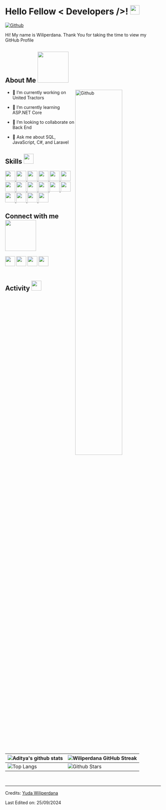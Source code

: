 <h1> Hello Fellow &lt; Developers /&gt;! <img src="https://raw.githubusercontent.com/MartinHeinz/MartinHeinz/master/wave.gif" width="30px"> </h1>
<p align="center">
</p>
<a href="https://github.com/Wiliperdana"><img src="https://img.shields.io/github/followers/Wiliperdana?label=Follow&amp;style=social" alt="Github"></a></p>
<div size="20px"> Hi! My name is Wiliperdana. Thank You for taking the time to view my GitHub Profile
</div>
<h2> About Me <img src="https://media0.giphy.com/media/KDDpcKigbfFpnejZs6/giphy.gif?cid=ecf05e47oy6f4zjs8g1qoiystc56cu7r9tb8a1fe76e05oty&amp;rid=giphy.gif" width="100px"></h2>
<img width="55%" align="right" alt="Github" src="https://raw.githubusercontent.com/onimur/.github/master/.resources/git-header.svg">
<ul>
<li>
<p>🔭 I’m currently working on United Tractors</p>
</li>
<li>
<p>🌱 I’m currently learning ASP.NET Core</p>
</li>
<li>
<p>👯 I’m looking to collaborate on Back End</p>
</li>
<li>
<p>💬 Ask me about SQL, JavaScript, C#, and Laravel</p>
</li>
</ul>
<h2> Skills <img src="https://media2.giphy.com/media/QssGEmpkyEOhBCb7e1/giphy.gif?cid=ecf05e47a0n3gi1bfqntqmob8g9aid1oyj2wr3ds3mg700bl&amp;rid=giphy.gif" width="32px"> </h2>
<a href="https://github.com/Wiliperdana?tab=repositories&amp;q=&amp;type=&amp;language=html&amp;sort="> <img width="32px" src="https://raw.githubusercontent.com/rahulbanerjee26/githubAboutMeGenerator/main/icons/html.svg"> </a>
<a href="https://github.com/Wiliperdana?tab=repositories&amp;q=&amp;type=&amp;language=css&amp;sort="> <img width="32px" src="https://raw.githubusercontent.com/rahulbanerjee26/githubAboutMeGenerator/main/icons/css.svg"> </a>
<a href="https://github.com/Wiliperdana?tab=repositories&amp;q=&amp;type=&amp;language=javascript&amp;sort="> <img width="32px" src="https://raw.githubusercontent.com/rahulbanerjee26/githubAboutMeGenerator/main/icons/javascript.svg"> </a>
<a href="https://github.com/Wiliperdana?tab=repositories&amp;q=&amp;type=&amp;language=nodejs&amp;sort="> <img width="32px" src="https://raw.githubusercontent.com/rahulbanerjee26/githubAboutMeGenerator/main/icons/nodejs.svg"> </a>
<a href="https://github.com/Wiliperdana?tab=repositories&amp;q=&amp;type=&amp;language=laravel&amp;sort="> <img width="32px" src="https://raw.githubusercontent.com/rahulbanerjee26/githubAboutMeGenerator/main/icons/laravel.svg"> </a>
<a href="https://github.com/Wiliperdana?tab=repositories&amp;q=&amp;type=&amp;language=codeigniter&amp;sort="> <img width="32px" src="https://raw.githubusercontent.com/rahulbanerjee26/githubAboutMeGenerator/main/icons/codeigniter.svg"> </a>
<a href="https://github.com/Wiliperdana?tab=repositories&amp;q=&amp;type=&amp;language=csharp&amp;sort="> <img width="32px" src="https://raw.githubusercontent.com/rahulbanerjee26/githubAboutMeGenerator/main/icons/csharp.svg"> </a>
<a href="https://github.com/Wiliperdana?tab=repositories&amp;q=&amp;type=&amp;language=python&amp;sort="> <img width="32px" src="https://raw.githubusercontent.com/rahulbanerjee26/githubAboutMeGenerator/main/icons/python.svg"> </a>
<a href="https://github.com/Wiliperdana?tab=repositories&amp;q=&amp;type=&amp;language=reactjs&amp;sort="> <img width="32px" src="https://raw.githubusercontent.com/rahulbanerjee26/githubAboutMeGenerator/main/icons/reactjs.svg"> </a>
<a href="https://github.com/Wiliperdana?tab=repositories&amp;q=&amp;type=&amp;language=mysql&amp;sort="> <img width="32px" src="https://raw.githubusercontent.com/rahulbanerjee26/githubAboutMeGenerator/main/icons/mysql.svg"> </a>
<a href="https://github.com/Wiliperdana?tab=repositories&amp;q=&amp;type=&amp;language=postgresql&amp;sort="> <img width="32px" src="https://raw.githubusercontent.com/rahulbanerjee26/githubAboutMeGenerator/main/icons/postgresql.svg"> </a>
<a href="https://github.com/Wiliperdana?tab=repositories&amp;q=&amp;type=&amp;language=sqlite&amp;sort="> <img width="32px" src="https://raw.githubusercontent.com/rahulbanerjee26/githubAboutMeGenerator/main/icons/sqlite.svg"> </a>
<a href="https://github.com/Wiliperdana?tab=repositories&amp;q=&amp;type=&amp;language=git&amp;sort="> <img width="32px" src="https://raw.githubusercontent.com/rahulbanerjee26/githubAboutMeGenerator/main/icons/git.svg"> </a>
<a href="https://github.com/Wiliperdana?tab=repositories&amp;q=&amp;type=&amp;language=firebase&amp;sort="> <img width="32px" src="https://raw.githubusercontent.com/rahulbanerjee26/githubAboutMeGenerator/main/icons/firebase.svg"> </a>
<a href="https://github.com/Wiliperdana?tab=repositories&amp;q=&amp;type=&amp;language=vercel-light&amp;sort="> <img width="32px" src="https://raw.githubusercontent.com/rahulbanerjee26/githubAboutMeGenerator/main/icons/vercel-light.svg"> </a>
<a href="https://github.com/Wiliperdana?tab=repositories&amp;q=&amp;type=&amp;language=wordpress&amp;sort="> <img width="32px" src="https://raw.githubusercontent.com/rahulbanerjee26/githubAboutMeGenerator/main/icons/wordpress.svg"> </a>

<h2> Connect with me <img src="https://raw.githubusercontent.com/ShahriarShafin/ShahriarShafin/main/Assets/handshake.gif" width="100px"> </h2>
<a href="https://id.linkedin.com/in/yuda-wiliperdana-9710a0256"> <img width="32px" align="center" src="https://raw.githubusercontent.com/rahulbanerjee26/githubAboutMeGenerator/main/icons/linked-in-alt.svg"></a> 
<a href="https://www.twitter.com/wiliperdana"> <img width="32px" align="center" src="https://raw.githubusercontent.com/rahulbanerjee26/githubAboutMeGenerator/main/icons/twitter.svg"></a> 
<a href="https://instagram.com/wiliperdana_"> <img width="32px" align="center" src="https://raw.githubusercontent.com/rahulbanerjee26/githubAboutMeGenerator/main/icons/instagram.svg"></a> 
<a href="https://www.github.com/Wiliperdana"> <img width="32px" align="center" src="https://raw.githubusercontent.com/rahulbanerjee26/githubAboutMeGenerator/main/icons/github.svg"></a>
<br>
<br>
<h2> Activity <img src="https://media2.giphy.com/media/QssGEmpkyEOhBCb7e1/giphy.gif?cid=ecf05e47a0n3gi1bfqntqmob8g9aid1oyj2wr3ds3mg700bl&amp;rid=giphy.gif" width="32px"> </h2>













<table><thead><tr><th><img src="https://github-readme-stats.vercel.app/api?username=Wiliperdana&amp;show_icons=true&amp;theme=tokyonight" alt="Aditya's github stats"></th><th><img src="https://github-readme-streak-stats.herokuapp.com/?user=Wiliperdana&amp;theme=tokyonight" alt="Wiliperdana GitHub Streak"></th></tr></thead><tbody><tr><td><img src="https://github-readme-stats.vercel.app/api/top-langs/?username=Wiliperdana&amp;theme=tokyonight" alt="Top Langs"></td><td><img src="https://github-readme-stats.vercel.app/api?username=Wiliperdana&amp;show_icons=true&amp;locale=en&amp;count_private=true&amp;hide_rank=true&amp;custom_title=My%20GitHub%20Stats&amp;disable_animations=true&amp;theme=tokyonight" alt="Github Stars"></td></tr></tbody></table>

<br>
<hr>
<p>Credits: <a href="https://github.com/Wiliperdana">Yuda Wiliperdana</a></p>
<p>Last Edited on: 25/09/2024</p> 
